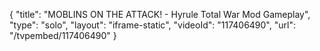 {
    "title": "MOBLINS ON THE ATTACK! - Hyrule Total War Mod Gameplay",
    "type": "solo",
    "layout": "iframe-static",
    "videoId": "117406490",
    "url": "\/tvpembed\/117406490"
}